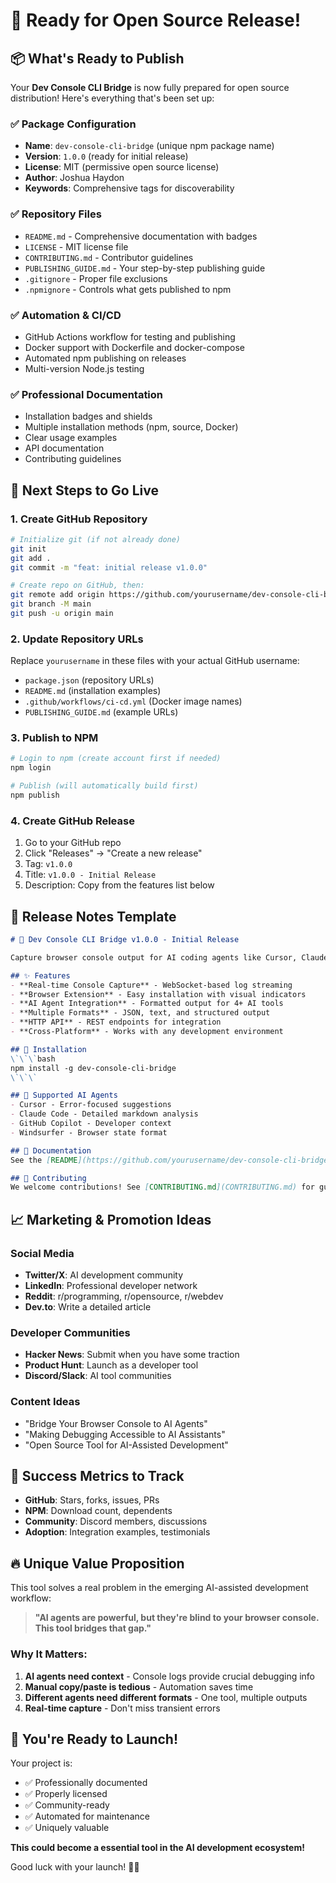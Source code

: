 # 🎉 Ready for Open Source Release!

## 📦 What's Ready to Publish

Your **Dev Console CLI Bridge** is now fully prepared for open source distribution! Here's everything that's been set up:

### ✅ **Package Configuration**
- **Name**: `dev-console-cli-bridge` (unique npm package name)
- **Version**: `1.0.0` (ready for initial release)
- **License**: MIT (permissive open source license)
- **Author**: Joshua Haydon
- **Keywords**: Comprehensive tags for discoverability

### ✅ **Repository Files**
- `README.md` - Comprehensive documentation with badges
- `LICENSE` - MIT license file
- `CONTRIBUTING.md` - Contributor guidelines
- `PUBLISHING_GUIDE.md` - Your step-by-step publishing guide
- `.gitignore` - Proper file exclusions
- `.npmignore` - Controls what gets published to npm

### ✅ **Automation & CI/CD**
- GitHub Actions workflow for testing and publishing
- Docker support with Dockerfile and docker-compose
- Automated npm publishing on releases
- Multi-version Node.js testing

### ✅ **Professional Documentation**
- Installation badges and shields
- Multiple installation methods (npm, source, Docker)
- Clear usage examples
- API documentation
- Contributing guidelines

## 🚀 **Next Steps to Go Live**

### 1. Create GitHub Repository
```bash
# Initialize git (if not already done)
git init
git add .
git commit -m "feat: initial release v1.0.0"

# Create repo on GitHub, then:
git remote add origin https://github.com/yourusername/dev-console-cli-bridge.git
git branch -M main
git push -u origin main
```

### 2. Update Repository URLs
Replace `yourusername` in these files with your actual GitHub username:
- `package.json` (repository URLs)
- `README.md` (installation examples)
- `.github/workflows/ci-cd.yml` (Docker image names)
- `PUBLISHING_GUIDE.md` (example URLs)

### 3. Publish to NPM
```bash
# Login to npm (create account first if needed)
npm login

# Publish (will automatically build first)
npm publish
```

### 4. Create GitHub Release
1. Go to your GitHub repo
2. Click "Releases" → "Create a new release"
3. Tag: `v1.0.0`
4. Title: `v1.0.0 - Initial Release`
5. Description: Copy from the features list below

## 🎯 **Release Notes Template**

```markdown
# 🚀 Dev Console CLI Bridge v1.0.0 - Initial Release

Capture browser console output for AI coding agents like Cursor, Claude Code, GitHub Copilot, and Windsurfer!

## ✨ Features
- **Real-time Console Capture** - WebSocket-based log streaming
- **Browser Extension** - Easy installation with visual indicators
- **AI Agent Integration** - Formatted output for 4+ AI tools
- **Multiple Formats** - JSON, text, and structured output
- **HTTP API** - REST endpoints for integration
- **Cross-Platform** - Works with any development environment

## 🔧 Installation
\`\`\`bash
npm install -g dev-console-cli-bridge
\`\`\`

## 🎯 Supported AI Agents
- Cursor - Error-focused suggestions
- Claude Code - Detailed markdown analysis  
- GitHub Copilot - Developer context
- Windsurfer - Browser state format

## 📖 Documentation
See the [README](https://github.com/yourusername/dev-console-cli-bridge#readme) for complete setup and usage instructions.

## 🤝 Contributing
We welcome contributions! See [CONTRIBUTING.md](CONTRIBUTING.md) for guidelines.
```

## 📈 **Marketing & Promotion Ideas**

### Social Media
- **Twitter/X**: AI development community
- **LinkedIn**: Professional developer network
- **Reddit**: r/programming, r/opensource, r/webdev
- **Dev.to**: Write a detailed article

### Developer Communities
- **Hacker News**: Submit when you have some traction
- **Product Hunt**: Launch as a developer tool
- **Discord/Slack**: AI tool communities

### Content Ideas
- "Bridge Your Browser Console to AI Agents"
- "Making Debugging Accessible to AI Assistants" 
- "Open Source Tool for AI-Assisted Development"

## 🎯 **Success Metrics to Track**

- **GitHub**: Stars, forks, issues, PRs
- **NPM**: Download count, dependents
- **Community**: Discord members, discussions
- **Adoption**: Integration examples, testimonials

## 🔥 **Unique Value Proposition**

This tool solves a real problem in the emerging AI-assisted development workflow:

> **"AI agents are powerful, but they're blind to your browser console. This tool bridges that gap."**

### Why It Matters:
1. **AI agents need context** - Console logs provide crucial debugging info
2. **Manual copy/paste is tedious** - Automation saves time
3. **Different agents need different formats** - One tool, multiple outputs
4. **Real-time capture** - Don't miss transient errors

## 🎉 **You're Ready to Launch!**

Your project is:
- ✅ Professionally documented
- ✅ Properly licensed  
- ✅ Community-ready
- ✅ Automated for maintenance
- ✅ Uniquely valuable

**This could become a essential tool in the AI development ecosystem!**

Good luck with your launch! 🚀🌟

